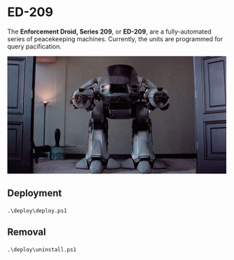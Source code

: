 # ED-209

The **Enforcement Droid, Series 209**, or **ED-209**, are a fully-automated series of peacekeeping machines. Currently, the units are programmed for query pacification.

![The friendly face of neighborhood session management.](/doc/img/ED209.gif)

## Deployment

`.\deploy\deploy.ps1`

## Removal

`.\deploy\uninstall.ps1`

